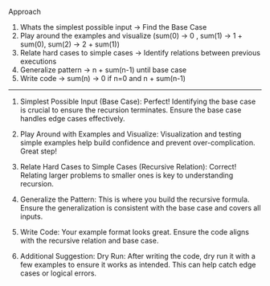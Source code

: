 Approach

1. Whats the simplest possible input -> Find the Base Case
2. Play around the examples and visualize (sum(0) -> 0 , sum(1) -> 1 + sum(0), sum(2) -> 2 + sum(1))
3. Relate hard cases to simple cases -> Identify relations between previous executions
4. Generalize pattern -> n + sum(n-1) until base case
5. Write code -> sum(n) -> 0 if n=0 and n + sum(n-1)

---

1. Simplest Possible Input (Base Case):
   Perfect! Identifying the base case is crucial to ensure the recursion terminates. Ensure the base case handles edge cases effectively.

2. Play Around with Examples and Visualize:
   Visualization and testing simple examples help build confidence and prevent over-complication. Great step!

3. Relate Hard Cases to Simple Cases (Recursive Relation):
   Correct! Relating larger problems to smaller ones is key to understanding recursion.

4. Generalize the Pattern:
   This is where you build the recursive formula. Ensure the generalization is consistent with the base case and covers all inputs.

5. Write Code:
   Your example format looks great. Ensure the code aligns with the recursive relation and base case.

6. Additional Suggestion:
   Dry Run: After writing the code, dry run it with a few examples to ensure it works as intended. This can help catch edge cases or logical errors.
